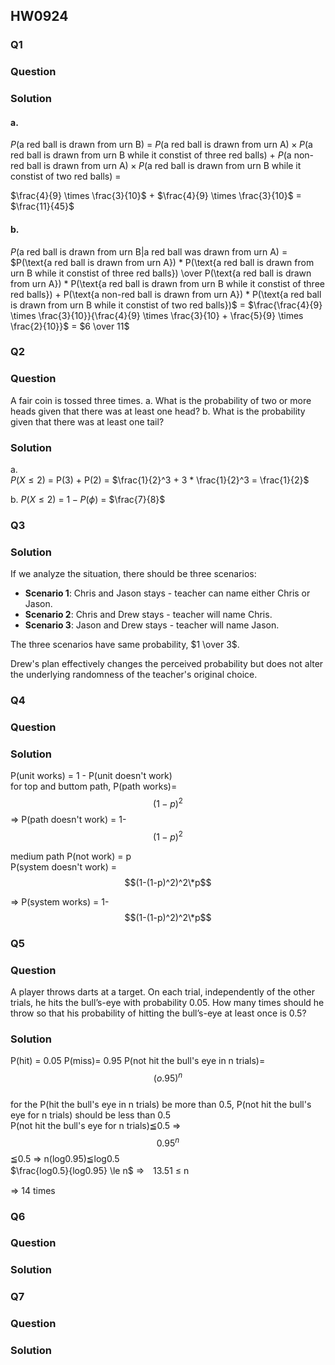 ## HW0924
### Q1
### Question
### Solution
#### a.
$P(\text{a red ball is drawn from urn B})$ = $P(\text{a red ball is drawn from urn A}) \times P(\text{a red ball is drawn from urn B while it constist of three red balls})$ + $P(\text{a non-red ball is drawn from urn A}) \times P(\text{a red ball is drawn from urn B while it constist of two red balls})$ = 

$\frac{4}{9} \times \frac{3}{10}$ + $\frac{4}{9} \times \frac{3}{10}$ = $\frac{11}{45}$
#### b.
$P(\text{a red ball is drawn from urn B|a red ball was drawn from urn A})$ = 
$P(\text{a red ball is drawn from urn A}) * P(\text{a red ball is drawn from urn B while it constist of three red balls}) \over P(\text{a red ball is drawn from urn A}) * P(\text{a red ball is drawn from urn B while it constist of three red balls}) + P(\text{a non-red ball is drawn from urn A}) * P(\text{a red ball is drawn from urn B while it constist of two red balls})$ =
$\frac{\frac{4}{9} \times \frac{3}{10}}{\frac{4}{9} \times \frac{3}{10} + \frac{5}{9} \times \frac{2}{10}}$ = $6 \over 11$
### Q2
### Question
A fair coin is tossed three times.
a. What is the probability of two or more heads given that there was at least one
head?
b. What is the probability given that there was at least one tail?
### Solution
a.   
$P(X \le 2)$ = P(3) + P(2) = $\frac{1}{2}^3 + 3 * \frac{1}{2}^3 = \frac{1}{2}$   

b. 
$P(X \le 2)$ = $1 - P(\phi)$ = $\frac{7}{8}$
   
### Q3
### Solution
If we analyze the situation, there should be three scenarios:
   - **Scenario 1**: Chris and Jason stays - teacher can name either Chris or Jason.
   - **Scenario 2**: Chris and Drew stays - teacher will name Chris.
   - **Scenario 3**: Jason and Drew stays - teacher will name Jason.

The three scenarios have same probability, $1 \over 3$. 

Drew's plan effectively changes the perceived probability but does not alter the underlying randomness of the teacher's original choice.
### Q4
### Question
### Solution
P(unit works) = 1 - P(unit doesn't work)  
for top and buttom path, P(path works)= $$(1-p)^2$$ => P(path doesn't work) = 1- $$(1-p)^2$$

medium path  P(not work) = p  
P(system doesn't work) = $$(1-(1-p)^2)^2\*p$$

=> P(system works) = 1- $$(1-(1-p)^2)^2\*p$$
### Q5
### Question
A player throws darts at a target. On each trial, independently of the other trials,
he hits the bull’s-eye with probability 0.05. How many times should he throw so
that his probability of hitting the bull’s-eye at least once is 0.5?
### Solution
P(hit) = 0.05 P(miss)= 0.95 P(not hit the bull's eye in n trials)= $$(o.95)^n$$  
for the P(hit the bull's eye in n trials) be more than 0.5, P(not hit the bull's eye for n trials) should be less than 0.5  
P(not hit the bull's eye for n trials)≦0.5 => $$0.95^n$$≦0.5 => n(log0.95)≦log0.5  
$\frac{log0.5}{log0.95} \le n$ =>　13.51 $\le$ n 

=> 14 times
### Q6
### Question
### Solution
### Q7
### Question
### Solution
